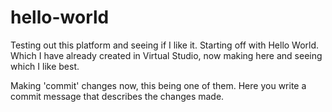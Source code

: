 # hello-world
Testing out this platform and seeing if I like it. Starting off with Hello World. Which I have already created in Virtual Studio, now making here and seeing which I like best. 

Making 'commit' changes now, this being one of them. Here you write a commit message that describes the changes made. 
